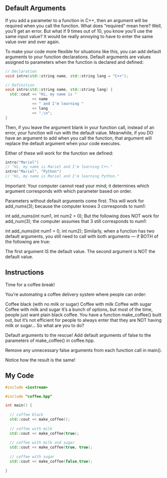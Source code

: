 ## Default Arguments

If you add a parameter to a function in C++, then an argument will be required when you call the function. What does “required” mean here? Well, you’ll get an error. But what if 9 times out of 10, you know you’ll use the same input value? It would be really annoying to have to enter the same value over and over again.

To make your code more flexible for situations like this, you can add default arguments to your function declarations. Default arguments are values assigned to parameters when the function is declared and defined:
```c++
// Declaration
void intro(std::string name, std::string lang = "C++");

// Definition
void intro(std::string name, std::string lang) {
  std::cout << "Hi, my name is "
            << name
            << " and I'm learning "
            << lang
            << ".\n";
}
```
Then, if you leave the argument blank in your function call, instead of an error, your function will run with the default value. Meanwhile, if you DO have an argument to add when you call the function, that argument will replace the default argument when your code executes.

Either of these will work for the function we defined:
```c++
intro("Mariel")
// "Hi, my name is Mariel and I'm learning C++."
intro("Mariel", "Python")
// "Hi, my name is Mariel and I'm learning Python."
```
Important: Your computer cannot read your mind; it determines which argument corresponds with which parameter based on order.

Parameters without default arguments come first. This will work for add_nums(3); because the computer knows 3 corresponds to num1:

int add_nums(int num1, int num2 = 0);
But the following does NOT work for add_num(3); the computer assumes that 3 still corresponds to num1:

int add_nums(int num1 = 0, int num2);
Similarly, when a function has two default arguments, you still need to call with both arguments — if BOTH of the following are true:

The first argument IS the default value.
The second argument is NOT the default value.

## Instructions

Time for a coffee break!

You’re automating a coffee delivery system where people can order:

Coffee black (with no milk or sugar)
Coffee with milk
Coffee with sugar
Coffee with milk and sugar
It’s a bunch of options, but most of the time, people just want plain black coffee. You have a function make_coffee() built out, but it’s not efficient for people to always enter that they are NOT having milk or sugar… So what are you to do?

Default arguments to the rescue! Add default arguments of false to the parameters of make_coffee() in coffee.hpp.

Remove any unnecessary false arguments from each function call in main().

Notice how the result is the same!

## My Code
```c++
#include <iostream>

#include "coffee.hpp"

int main() {
  
  // coffee black
  std::cout << make_coffee();
  
  // coffee with milk
  std::cout << make_coffee(true);
  
  // coffee with milk and sugar
  std::cout << make_coffee(true, true);
  
  // coffee with sugar
  std::cout << make_coffee(false,true);
  
}
```
